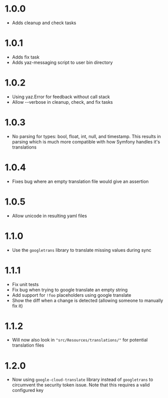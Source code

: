 # 1.0.0
- Adds cleanup and check tasks

# 1.0.1
- Adds fix task
- Adds yaz-messaging script to user bin directory

# 1.0.2
- Using yaz.Error for feedback without call stack
- Allow --verbose in cleanup, check, and fix tasks

# 1.0.3
- No parsing for types: bool, float, int, null, and timestamp.  This
  results in parsing which is much more compatible with how Symfony
  handles it's translations

# 1.0.4
- Fixes bug where an empty translation file would give an assertion

# 1.0.5
- Allow unicode in resulting yaml files

# 1.1.0
- Use the `googletrans` library to translate missing values during sync

# 1.1.1
- Fix unit tests
- Fix bug when trying to google translate an empty string
- Add support for `!foo` placeholders using google translate
- Show the diff when a change is detected (allowing someone to manually fix it)

# 1.1.2
- Will now also look in `"src/Resources/translations/"` for potential
  translation files

# 1.2.0
- Now using `google-cloud-translate` library instead of `googletrans` to circumvent
  the security token issue.  Note that this requires a valid configured key
